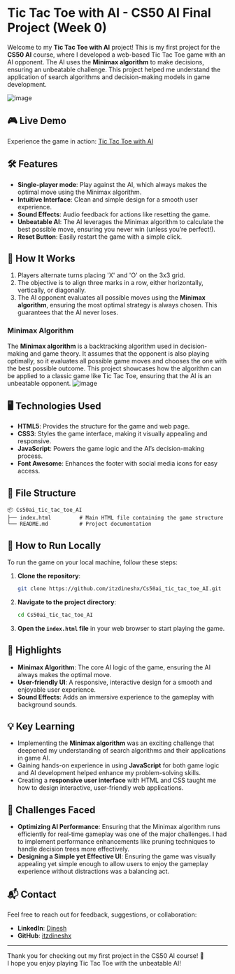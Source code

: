 # Tic Tac Toe with AI - CS50 AI Final Project (Week 0)

Welcome to my **Tic Tac Toe with AI** project! This is my first project for the **CS50 AI** course, where I developed a web-based Tic Tac Toe game with an AI opponent. The AI uses the **Minimax algorithm** to make decisions, ensuring an unbeatable challenge. This project helped me understand the application of search algorithms and decision-making models in game development.

![image](https://github.com/user-attachments/assets/634faf93-fc50-47d5-b0f2-cc9654ba1976)


## 🎮 Live Demo
Experience the game in action: [Tic Tac Toe with AI](https://itzdineshx.github.io/Cs50ai_tic_tac_toe_AI/)

## 🛠️ Features
- **Single-player mode**: Play against the AI, which always makes the optimal move using the Minimax algorithm.
- **Intuitive Interface**: Clean and simple design for a smooth user experience.
- **Sound Effects**: Audio feedback for actions like resetting the game.
- **Unbeatable AI**: The AI leverages the Minimax algorithm to calculate the best possible move, ensuring you never win (unless you’re perfect!).
- **Reset Button**: Easily restart the game with a simple click.

## 🚀 How It Works
1. Players alternate turns placing 'X' and 'O' on the 3x3 grid.
2. The objective is to align three marks in a row, either horizontally, vertically, or diagonally.
3. The AI opponent evaluates all possible moves using the **Minimax algorithm**, ensuring the most optimal strategy is always chosen. This guarantees that the AI never loses.

### Minimax Algorithm
The **Minimax algorithm** is a backtracking algorithm used in decision-making and game theory. It assumes that the opponent is also playing optimally, so it evaluates all possible game moves and chooses the one with the best possible outcome. This project showcases how the algorithm can be applied to a classic game like Tic Tac Toe, ensuring that the AI is an unbeatable opponent.
![image](https://github.com/user-attachments/assets/998f451b-c0f9-4734-beaf-36acea8b61e1)

## 🖥️ Technologies Used
- **HTML5**: Provides the structure for the game and web page.
- **CSS3**: Styles the game interface, making it visually appealing and responsive.
- **JavaScript**: Powers the game logic and the AI’s decision-making process.
- **Font Awesome**: Enhances the footer with social media icons for easy access.

## 📂 File Structure
```
📦 Cs50ai_tic_tac_toe_AI
├── index.html         # Main HTML file containing the game structure
└── README.md          # Project documentation
```

## 📜 How to Run Locally
To run the game on your local machine, follow these steps:

1. **Clone the repository**:
   ```bash
   git clone https://github.com/itzdineshx/Cs50ai_tic_tac_toe_AI.git
   ```
2. **Navigate to the project directory**:
   ```bash
   cd Cs50ai_tic_tac_toe_AI
   ```
3. **Open the `index.html` file** in your web browser to start playing the game.

## 🌟 Highlights
- **Minimax Algorithm**: The core AI logic of the game, ensuring the AI always makes the optimal move.
- **User-friendly UI**: A responsive, interactive design for a smooth and enjoyable user experience.
- **Sound Effects**: Adds an immersive experience to the gameplay with background sounds.

## 💡 Key Learning
- Implementing the **Minimax algorithm** was an exciting challenge that deepened my understanding of search algorithms and their applications in game AI.
- Gaining hands-on experience in using **JavaScript** for both game logic and AI development helped enhance my problem-solving skills.
- Creating a **responsive user interface** with HTML and CSS taught me how to design interactive, user-friendly web applications.

## 🏅 Challenges Faced
- **Optimizing AI Performance**: Ensuring that the Minimax algorithm runs efficiently for real-time gameplay was one of the major challenges. I had to implement performance enhancements like pruning techniques to handle decision trees more effectively.
- **Designing a Simple yet Effective UI**: Ensuring the game was visually appealing yet simple enough to allow users to enjoy the gameplay experience without distractions was a balancing act.

## 📬 Contact
Feel free to reach out for feedback, suggestions, or collaboration:
- **LinkedIn**: [Dinesh](https://www.linkedin.com/in/dinesh-x/)
- **GitHub**: [itzdineshx](https://github.com/itzdineshx)

---

Thank you for checking out my first project in the CS50 AI course! 🎉  
I hope you enjoy playing Tic Tac Toe with the unbeatable AI!
```
